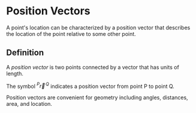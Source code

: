 # Position Vectors

A point's location can be characterized by a position vector that describes the location of the point relative to some other point.

## Definition

A *position vector* is two points connected by a vector that has units of length.

The symbol ${}^{P}\vec{r}{}^{\,Q}$ indicates a position vector from point P to point Q.

Position vectors are convenient for geometry including angles, distances, area, and location.


